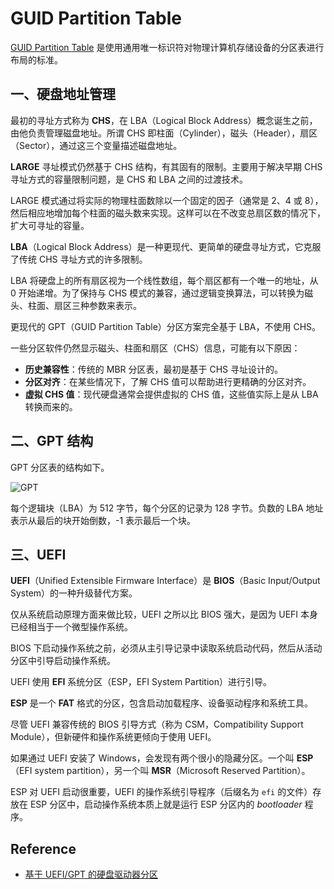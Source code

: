 # GUID Partition Table

[GUID Partition Table](https://zh.wikipedia.org/wiki/GUID%E7%A3%81%E7%A2%9F%E5%88%86%E5%89%B2%E8%A1%A8) 是使用通用唯一标识符对物理计算机存储设备的分区表进行布局的标准。

## 一、硬盘地址管理

最初的寻址方式称为 **CHS**，在 LBA（Logical Block Address）概念诞生之前，由他负责管理磁盘地址。所谓 CHS 即柱面（Cylinder），磁头（Header），扇区（Sector），通过这三个变量描述磁盘地址。

**LARGE** 寻址模式仍然基于 CHS 结构，有其固有的限制。主要用于解决早期 CHS 寻址方式的容量限制问题，是 CHS 和 LBA 之间的过渡技术。

LARGE 模式通过将实际的物理柱面数除以一个固定的因子（通常是 2、4 或 8），然后相应地增加每个柱面的磁头数来实现。这样可以在不改变总扇区数的情况下，扩大可寻址的容量。

**LBA**（Logical Block Address）是一种更现代、更简单的硬盘寻址方式，它克服了传统 CHS 寻址方式的许多限制。

LBA 将硬盘上的所有扇区视为一个线性数组，每个扇区都有一个唯一的地址，从 0 开始递增。为了保持与 CHS 模式的兼容，通过逻辑变换算法，可以转换为磁头、柱面、扇区三种参数来表示。

更现代的 GPT（GUID Partition Table）分区方案完全基于 LBA，不使用 CHS。

一些分区软件仍然显示磁头、柱面和扇区（CHS）信息，可能有以下原因：

- **历史兼容性**：传统的 MBR 分区表，最初是基于 CHS 寻址设计的。
- **分区对齐**：在某些情况下，了解 CHS 值可以帮助进行更精确的分区对齐。
- **虚拟 CHS 值**：现代硬盘通常会提供虚拟的 CHS 值，这些值实际上是从 LBA 转换而来的。

## 二、GPT 结构

GPT 分区表的结构如下。

![GPT](https://upload.wikimedia.org/wikipedia/commons/0/07/GUID_Partition_Table_Scheme.svg)

每个逻辑块（LBA）为 512 字节，每个分区的记录为 128 字节。负数的 LBA 地址表示从最后的块开始倒数，-1 表示最后一个块。

## 三、UEFI

**UEFI**（Unified Extensible Firmware Interface）是 **BIOS**（Basic Input/Output System）的一种升级替代方案。

仅从系统启动原理方面来做比较，UEFI 之所以比 BIOS 强大，是因为 UEFI 本身已经相当于一个微型操作系统。

BIOS 下启动操作系统之前，必须从主引导记录中读取系统启动代码，然后从活动分区中引导启动操作系统。

UEFI 使用 **EFI** 系统分区（ESP，EFI System Partition）进行引导。

**ESP** 是一个 **FAT** 格式的分区，包含启动加载程序、设备驱动程序和系统工具。

尽管 UEFI 兼容传统的 BIOS 引导方式（称为 CSM，Compatibility Support Module），但新硬件和操作系统更倾向于使用 UEFI。

如果通过 UEFI 安装了 Windows，会发现有两个很小的隐藏分区。一个叫 **ESP**（EFI system partition），另一个叫 **MSR**（Microsoft Reserved Partition）。

ESP 对 UEFI 启动很重要，UEFI 的操作系统引导程序（后缀名为 `efi` 的文件）存放在 ESP 分区中，启动操作系统本质上就是运行 ESP 分区内的 *bootloader* 程序。

## Reference

- [基于 UEFI/GPT 的硬盘驱动器分区](https://learn.microsoft.com/zh-cn/windows-hardware/manufacture/desktop/configure-uefigpt-based-hard-drive-partitions?view=windows-11)

